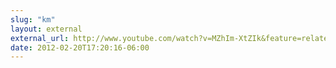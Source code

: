 ```yaml
---
slug: "km"
layout: external
external_url: http://www.youtube.com/watch?v=MZhIm-XtZIk&feature=related
date: 2012-02-20T17:20:16-06:00
---
```

